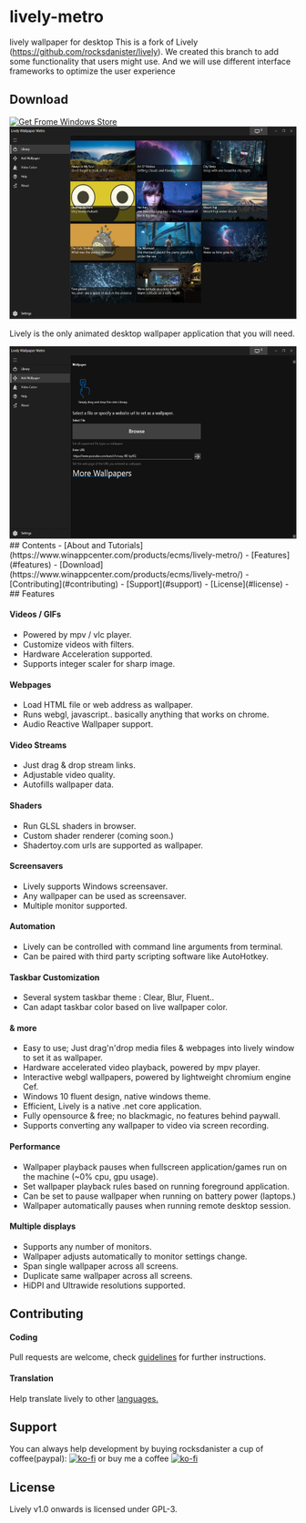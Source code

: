 # lively-metro
lively wallpaper for desktop
This is a fork of Lively (https://github.com/rocksdanister/lively).
We created this branch to add some functionality that users might use.
And we will use different interface frameworks to optimize the user experience
## Download
[![Get Frome Windows Store](https://www.winappcenter.com/d/file/2021-12-31/644f9e8fe951e24b21f01ed7597a5ee9.png)](ms-windows-store://pdp/?productid=9NKKGGS3VX8G)
 <img src="/resources/screenshots/1.png" width="600" height="338"/>

Lively is the only animated desktop wallpaper application that you will need.

<img src="/resources/screenshots/2.png" width="600" height="338"/>
## Contents
- [About and Tutorials](https://www.winappcenter.com/products/ecms/lively-metro/)
- [Features](#features)
- [Download](https://www.winappcenter.com/products/ecms/lively-metro/)
- [Contributing](#contributing)
- [Support](#support)
- [License](#license)
- ## Features

#### Videos / GIFs

* Powered by mpv / vlc player.
* Customize videos with filters.
* Hardware Acceleration supported.
* Supports integer scaler for sharp image.
#### Webpages

* Load HTML file or web address as wallpaper.
* Runs webgl, javascript.. basically anything that works on chrome.
* Audio Reactive Wallpaper support.
#### Video Streams
* Just drag & drop stream links.
* Adjustable video quality.
* Autofills wallpaper data.
#### Shaders
* Run GLSL shaders in browser.
* Custom shader renderer (coming soon.)
* Shadertoy.com urls are supported as wallpaper.
#### Screensavers
* Lively supports Windows screensaver.
* Any wallpaper can be used as screensaver.
* Multiple monitor supported.

#### Automation
* Lively can be controlled with command line arguments from terminal.
* Can be paired with third party scripting software like AutoHotkey.
#### Taskbar Customization


* Several system taskbar theme : Clear, Blur, Fluent..
* Can adapt taskbar color based on live wallpaper color.

#### & more
- Easy to use; Just drag'n'drop media files & webpages into lively window to set it as wallpaper.
- Hardware accelerated video playback, powered by mpv player.
- Interactive webgl wallpapers, powered by lightweight chromium engine Cef.
- Windows 10 fluent design, native windows theme.
- Efficient, Lively is a native .net core application.
- Fully opensource & free; no blackmagic, no features behind paywall.
- Supports converting any wallpaper to video via screen recording.
#### Performance
 * Wallpaper playback pauses when fullscreen application/games run on the machine (~0% cpu, gpu usage). 
 * Set wallpaper playback rules based on running foreground application.
 * Can be set to pause wallpaper when running on battery power (laptops.)
 * Wallpaper automatically pauses when running remote desktop session.
#### Multiple displays
- Supports any number of monitors.
- Wallpaper adjusts automatically to monitor settings change.
- Span single wallpaper across all screens.
- Duplicate same wallpaper across all screens.
- HiDPI and Ultrawide resolutions supported.
## Contributing

#### Coding
Pull requests are welcome, check [guidelines](https://github.com/rocksdanister/lively/wiki/Contributing-Guidelines) for further instructions.

#### Translation
Help translate lively to other <a href="https://github.com/rocksdanister/lively-translations">languages.</a>
## Support
You can always help development by buying rocksdanister a cup of coffee(paypal):
[![ko-fi](https://www.ko-fi.com/img/githubbutton_sm.svg)](https://ko-fi.com/P5P1U8NQ)
or buy me a coffee
[![ko-fi](https://www.ko-fi.com/img/githubbutton_sm.svg)](https://ko-fi.com/winappcenter2021q)

## License
Lively v1.0 onwards is licensed under GPL-3.
